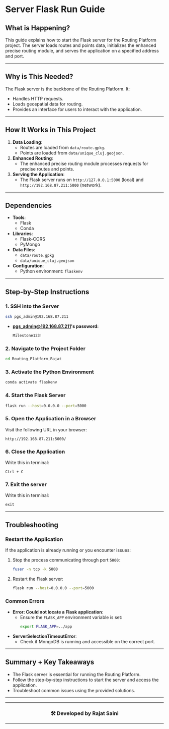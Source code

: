 # Server Flask Run Guide

## What is Happening?
This guide explains how to start the Flask server for the Routing Platform project. The server loads routes and points data, initializes the enhanced precise routing module, and serves the application on a specified address and port.

---

## Why is This Needed?
The Flask server is the backbone of the Routing Platform. It:
- Handles HTTP requests.
- Loads geospatial data for routing.
- Provides an interface for users to interact with the application.

---

## How It Works in This Project
1. **Data Loading**:
   - Routes are loaded from `data/route.gpkg`.
   - Points are loaded from `data/unique_cluj.geojson`.
2. **Enhanced Routing**:
   - The enhanced precise routing module processes requests for precise routes and points.
3. **Serving the Application**:
   - The Flask server runs on `http://127.0.0.1:5000` (local) and `http://192.168.87.211:5000` (network).

---

## Dependencies
- **Tools**:
  - Flask
  - Conda
- **Libraries**:
  - Flask-CORS
  - PyMongo
- **Data Files**:
  - `data/route.gpkg`
  - `data/unique_cluj.geojson`
- **Configuration**:
  - Python environment: `flaskenv`

---

## Step-by-Step Instructions

### 1. SSH into the Server
```bash
ssh pgs_admin@192.168.87.211
```
- **pgs_admin@192.168.87.211's password:**
    ```bash
    Milestone123!
    ```

### 2. Navigate to the Project Folder
```bash
cd Routing_Platform_Rajat
```

### 3. Activate the Python Environment
```bash
conda activate flaskenv
```

### 4. Start the Flask Server
```bash
flask run --host=0.0.0.0 --port=5000
```

### 5. Open the Application in a Browser
Visit the following URL in your browser:
```
http://192.168.87.211:5000/
```

### 6. Close the Application
Write this in terminal:
```
Ctrl + C
```

### 7. Exit the server
Write this in terminal:
```
exit
```

---

## Troubleshooting

### Restart the Application
If the application is already running or you encounter issues:
1. Stop the process communicating through port `5000`:
   ```bash
   fuser -n tcp -k 5000
   ```
2. Restart the Flask server:
   ```bash
   flask run --host=0.0.0.0 --port=5000
   ```

### Common Errors
- **Error: Could not locate a Flask application**:
  - Ensure the `FLASK_APP` environment variable is set:
    ```bash
    export FLASK_APP=../app
    ```
- **ServerSelectionTimeoutError**:
  - Check if MongoDB is running and accessible on the correct port.

---

## Summary + Key Takeaways
- The Flask server is essential for running the Routing Platform.
- Follow the step-by-step instructions to start the server and access the application.
- Troubleshoot common issues using the provided solutions.

---
<div align="center">

---

### 🛠️  Developed by **Rajat Saini**

---
</div>
